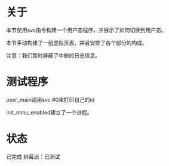# 关于
本节使用svc指令构建一个用户态程序，并展示了如何切换到用户态。

本节手动构建了一组虚拟页表，并且安排了各个部分的构成。

注意：我们暂时屏蔽了中断的日志信息。

# 测试程序
user\_main调用svc #0来打印自己的id

init\_mmu\_enabled建立了一个进程。

# 状态
已完成
树莓派：已测试